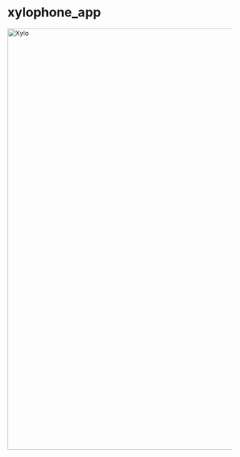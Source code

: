 # xylophone_app

<img width="944" alt="Xylo" src="https://user-images.githubusercontent.com/126806352/232325856-6822d767-d494-437b-80d5-7da6b70e8276.png">


